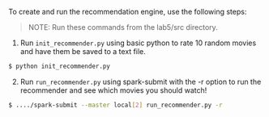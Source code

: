 To create and run the recommendation engine, use the following steps:

> NOTE: Run these commands from the lab5/src directory.

1. Run `init_recommender.py` using basic python to rate 10 random movies and have them be saved to a text file.

```bash
$ python init_recommender.py
```

2. Run `run_recommender.py` using spark-submit with the -r option to run the recommender and see which movies you should watch!

```bash
$ ..../spark-submit --master local[2] run_recommender.py -r
```

